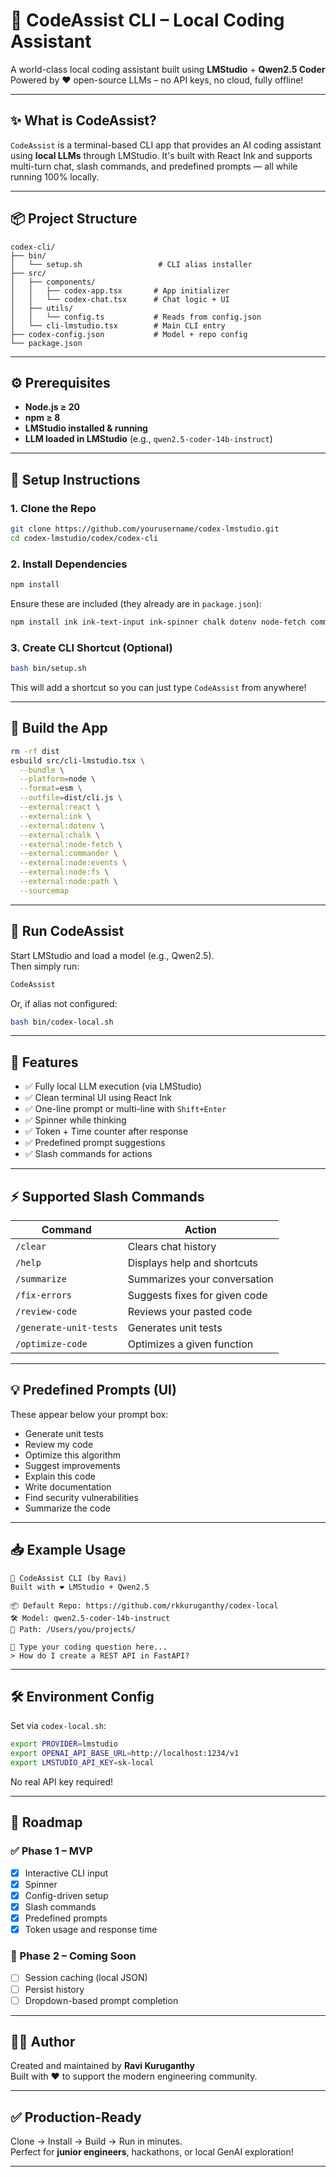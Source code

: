 # 🚀 CodeAssist CLI – Local Coding Assistant

A world-class local coding assistant built using **LMStudio** + **Qwen2.5 Coder**  
Powered by ❤️ open-source LLMs – no API keys, no cloud, fully offline!

---

## ✨ What is CodeAssist?

`CodeAssist` is a terminal-based CLI app that provides an AI coding assistant using **local LLMs** through LMStudio. It's built with React Ink and supports multi-turn chat, slash commands, and predefined prompts — all while running 100% locally.

---

## 📦 Project Structure

```
codex-cli/
├── bin/
│   └── setup.sh                 # CLI alias installer
├── src/
│   ├── components/
│   │   ├── codex-app.tsx       # App initializer
│   │   └── codex-chat.tsx      # Chat logic + UI
│   ├── utils/
│   │   └── config.ts           # Reads from config.json
│   └── cli-lmstudio.tsx        # Main CLI entry
├── codex-config.json           # Model + repo config
└── package.json
```

---

## ⚙️ Prerequisites

- **Node.js ≥ 20**
- **npm ≥ 8**
- **LMStudio installed & running**
- **LLM loaded in LMStudio** (e.g., `qwen2.5-coder-14b-instruct`)

---

## 🔧 Setup Instructions

### 1. Clone the Repo

```bash
git clone https://github.com/yourusername/codex-lmstudio.git
cd codex-lmstudio/codex/codex-cli
```

### 2. Install Dependencies

```bash
npm install
```

Ensure these are included (they already are in `package.json`):

```bash
npm install ink ink-text-input ink-spinner chalk dotenv node-fetch commander uuid
```

### 3. Create CLI Shortcut (Optional)

```bash
bash bin/setup.sh
```

This will add a shortcut so you can just type `CodeAssist` from anywhere!

---

## 🔨 Build the App

```bash
rm -rf dist
esbuild src/cli-lmstudio.tsx \
  --bundle \
  --platform=node \
  --format=esm \
  --outfile=dist/cli.js \
  --external:react \
  --external:ink \
  --external:dotenv \
  --external:chalk \
  --external:node-fetch \
  --external:commander \
  --external:node:events \
  --external:node:fs \
  --external:node:path \
  --sourcemap
```

---

## 🚀 Run CodeAssist

Start LMStudio and load a model (e.g., Qwen2.5).  
Then simply run:

```bash
CodeAssist
```

Or, if alias not configured:

```bash
bash bin/codex-local.sh
```

---

## 🧠 Features

- ✅ Fully local LLM execution (via LMStudio)
- ✅ Clean terminal UI using React Ink
- ✅ One-line prompt or multi-line with `Shift+Enter`
- ✅ Spinner while thinking
- ✅ Token + Time counter after response
- ✅ Predefined prompt suggestions
- ✅ Slash commands for actions

---

## ⚡ Supported Slash Commands

| Command         | Action                          |
|-----------------|----------------------------------|
| `/clear`        | Clears chat history              |
| `/help`         | Displays help and shortcuts      |
| `/summarize`    | Summarizes your conversation     |
| `/fix-errors`   | Suggests fixes for given code    |
| `/review-code`  | Reviews your pasted code         |
| `/generate-unit-tests` | Generates unit tests     |
| `/optimize-code` | Optimizes a given function      |

---

## 💡 Predefined Prompts (UI)

These appear below your prompt box:

- Generate unit tests  
- Review my code  
- Optimize this algorithm  
- Suggest improvements  
- Explain this code  
- Write documentation  
- Find security vulnerabilities  
- Summarize the code  

---

## 📥 Example Usage

```
🧠 CodeAssist CLI (by Ravi)
Built with ❤️ LMStudio + Qwen2.5

📦 Default Repo: https://github.com/rkkuruganthy/codex-local
🛠️ Model: qwen2.5-coder-14b-instruct
📂 Path: /Users/you/projects/

💬 Type your coding question here...
> How do I create a REST API in FastAPI?
```

---

## 🛠 Environment Config

Set via `codex-local.sh`:

```bash
export PROVIDER=lmstudio
export OPENAI_API_BASE_URL=http://localhost:1234/v1
export LMSTUDIO_API_KEY=sk-local
```

No real API key required!

---

## 📜 Roadmap

### ✅ Phase 1 – MVP
- [x] Interactive CLI input
- [x] Spinner
- [x] Config-driven setup
- [x] Slash commands
- [x] Predefined prompts
- [x] Token usage and response time

### 🚧 Phase 2 – Coming Soon
- [ ] Session caching (local JSON)
- [ ] Persist history
- [ ] Dropdown-based prompt completion

---

## 👨‍💻 Author

Created and maintained by **Ravi Kuruganthy**  
Built with ❤️ to support the modern engineering community.

---

## ✅ Production-Ready

Clone → Install → Build → Run in minutes.  
Perfect for **junior engineers**, hackathons, or local GenAI exploration!

---
